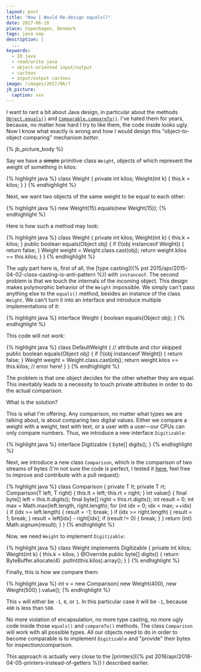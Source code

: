 ```yaml
---
layout: post
title: "How I Would Re-design equals()"
date: 2017-06-10
place: Copenhagen, Denmark
tags: java oop
description: |
  ...
keywords:
  - IO java
  - read/write java
  - object-oriented input/output
  - cactoos
  - input/output cactoos
image: /images/2017/06/?
jb_picture:
  caption: xxx
---
```


I want to rant a bit about Java design, in particular about the methods
[`Object.equals()`](https://docs.oracle.com/javase/7/docs/api/java/lang/Object.html#equals%28java.lang.Object%29)
and
[`Comparable.compareTo()`](https://docs.oracle.com/javase/7/docs/api/java/lang/Comparable.html#compareTo%28T%29).
I've hated them for years, because, no matter how hard
I try to like them, the code inside looks ugly. Now I know what exactly
is wrong and how I would design this "object-to-object comparing" mechanism
_better_.

<!--more-->

{% jb_picture_body %}

Say we have a <del>simple</del> primitive class `Weight`, objects of which
represent the weight of something in kilos:

{% highlight java %}
class Weight {
  private int kilos;
  Weight(int k) {
    this.k = kilos;
  }
}
{% endhighlight %}

Next, we want two objects of the same weight to be equal to each other:

{% highlight java %}
new Weight(15).equals(new Weight(15));
{% endhighlight %}

Here is how such a method may look:

{% highlight java %}
class Weight {
  private int kilos;
  Weight(int k) {
    this.k = kilos;
  }
  public boolean equals(Object obj) {
    if (!(obj instanceof Weight)) {
      return false;
    }
    Weight weight = Weight.class.cast(obj);
    return weight.kilos == this.kilos;
  }
}
{% endhighlight %}

The ugly part here is, first of all, the
[type casting]({% pst 2015/apr/2015-04-02-class-casting-is-anti-pattern %})
with `instanceof`. The second problem
is that we touch the internals of the incoming object. This design makes
polymorphic behavior of the `Weight` impossible. We simply can't pass
anything else to the `equals()` method, besides an instance of the
class `Weight`. We can't turn it into an interface and introduce
multiple implementations of it:

{% highlight java %}
interface Weight {
  boolean equals(Object obj);
}
{% endhighlight %}

This code will not work:

{% highlight java %}
class DefaultWeight {
  // attribute and ctor skipped
  public boolean equals(Object obj) {
    if (!(obj instanceof Weight)) {
      return false;
    }
    Weight weight = Weight.class.cast(obj);
    return weight.kilos == this.kilos; // error here!
  }
}
{% endhighlight %}

The problem is that one object decides for the other whether they are
equal. This inevitably leads to a necessity to touch private attributes in order
to do the actual comparison.

What is the solution?

This is what I'm offering. Any comparison, no matter what types we
are talking about, is about comparing two digital values. Either we
compare a weight with a weight, text with text, or a user with a user&mdash;our
CPUs can only compare numbers. Thus, we introduce a new interface
`Digitizable`:

{% highlight java %}
interface Digitizable {
  byte[] digits();
}
{% endhighlight %}

Next, we introduce a new class `Comparison`, which _is_ the comparison of
two streams of bytes (I'm not sure the code is perfect, I tested it
[here](https://github.com/yegor256/blog/tree/master/_samples/2017/07/equals),
feel free to improve and contribute with a pull request):

{% highlight java %}
class Comparison<T extends Digitizable> {
  private T lt;
  private T rt;
  Comparison(T left, T right) {
    this.lt = left;
    this.rt = right;
  }
  int value() {
    final byte[] left = this.lt.digits();
    final byte[] right = this.rt.digits();
    int result = 0;
    int max = Math.max(left.length, right.length);
    for (int idx = 0; idx < max; ++idx) {
      if (idx >= left.length) {
        result = -1;
        break;
      }
      if (idx >= right.length) {
        result = 1;
        break;
      }
      result = left[idx] - right[idx];
      if (result != 0) {
        break;
      }
    }
    return (int) Math.signum(result);
  }
}
{% endhighlight %}

Now, we need `Weight` to implement `Digitizable`:

{% highlight java %}
class Weight implements Digitizable {
  private int kilos;
  Weight(int k) {
    this.k = kilos;
  }
  @Override
  public byte[] digits() {
    return ByteBuffer.allocate(4)
      .putInt(this.kilos).array();
  }
}
{% endhighlight %}

Finally, this is how we compare them:

{% highlight java %}
int v = new Comparison<Weight>(
  new Weight(400), new Weight(500)
).value();
{% endhighlight %}

This `v` will either be `-1`, `0`, or `1`. In this particular case it will be `-1`,
because `400` is less than `500`.

No more violation of encapsulation, no more type casting, no more
ugly code inside those `equals()` and `compareTo()` methods.
The class `Comparison` will work with all possible types. All our objects
need to do in order to become comparable is to implement `Digitizable` and
"provide" their bytes for inspection/comparison.

This approach is actually very close to the
[printers]({% pst 2016/apr/2016-04-05-printers-instead-of-getters %})
I described earlier.

